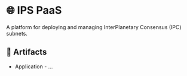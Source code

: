 # 🌐 IPS PaaS

A platform for deploying and managing InterPlanetary Consensus (IPC) subnets.

## 🔗 Artifacts

- Application - ...
